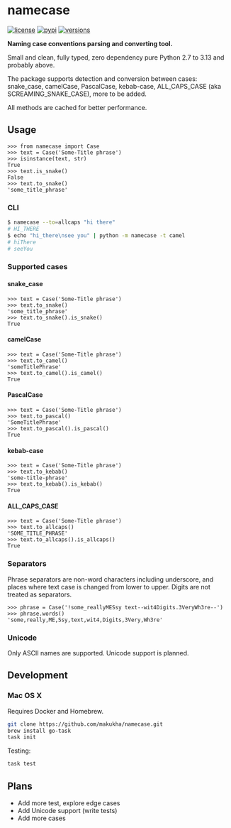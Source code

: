# namecase
[![license](https://img.shields.io/github/license/makukha/namecase.svg)](https://github.com/makukha/namecase/blob/main/LICENSE)
[![pypi](https://img.shields.io/pypi/v/namecase.svg)](https://pypi.python.org/pypi/namecase)
[![versions](https://img.shields.io/pypi/pyversions/namecase.svg)](https://github.com/pydantic/pydantic)

**Naming case conventions parsing and converting tool.**

Small and clean, fully typed, zero dependency pure Python 2.7 to 3.13 and probably above.

The package supports detection and conversion between cases: snake_case, camelCase, PascalCase, kebab-case, ALL_CAPS_CASE (aka SCREAMING_SNAKE_CASE), more to be added.

All methods are cached for better performance.


## Usage

```doctest
>>> from namecase import Case
>>> text = Case('Some-Title phrase')
>>> isinstance(text, str)
True
>>> text.is_snake()
False
>>> text.to_snake()
'some_title_phrase'
```

### CLI

```bash
$ namecase --to=allcaps "hi there"
# HI_THERE
$ echo "hi_there\nsee you" | python -m namecase -t camel
# hiThere
# seeYou
```

### Supported cases

#### snake_case
```doctest
>>> text = Case('Some-Title phrase')
>>> text.to_snake()
'some_title_phrase'
>>> text.to_snake().is_snake()
True
```

#### camelCase
```doctest
>>> text = Case('Some-Title phrase')
>>> text.to_camel()
'someTitlePhrase'
>>> text.to_camel().is_camel()
True
```

#### PascalCase
```doctest
>>> text = Case('Some-Title phrase')
>>> text.to_pascal()
'SomeTitlePhrase'
>>> text.to_pascal().is_pascal()
True
```

#### kebab-case
```doctest
>>> text = Case('Some-Title phrase')
>>> text.to_kebab()
'some-title-phrase'
>>> text.to_kebab().is_kebab()
True
```

#### ALL_CAPS_CASE
```doctest
>>> text = Case('Some-Title phrase')
>>> text.to_allcaps()
'SOME_TITLE_PHRASE'
>>> text.to_allcaps().is_allcaps()
True
```

### Separators

Phrase separators are non-word characters including underscore, and places where text case is changed from lower to upper. Digits are not treated as separators.

```doctest
>>> phrase = Case('!some_reallyMESsy text--wit4Digits.3VeryWh3re--')
>>> phrase.words()
'some,really,ME,Ssy,text,wit4,Digits,3Very,Wh3re'
```

### Unicode

Only ASCII names are supported. Unicode support is planned.


## Development

### Mac OS X

Requires Docker and Homebrew.

```bash
git clone https://github.com/makukha/namecase.git
brew install go-task
task init
```

Testing:

```bash
task test
```

## Plans

* Add more test, explore edge cases
* Add Unicode support (write tests)
* Add more cases

